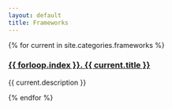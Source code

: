 ```yaml
---
layout: default
title: Frameworks
---
```


{% for current in site.categories.frameworks %}
<h3><a href="{{ current.url }}">{{ forloop.index }}. {{ current.title }}</a></h3>
<p>{{ current.description }}</p>
{% endfor %}
